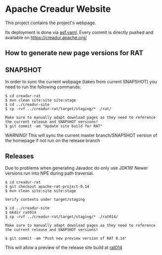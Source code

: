 # Apache Creadur Website

This project contains the project's webpage.

Its deployment is done via [asf.yaml](./.asf.yaml). Every commit is directly pushed and available on https://creadur.apache.org/

## How to generate new page versions for RAT

## SNAPSHOT

In order to sync the current webpage (taken from current SNAPSHOT) you need to run the following commands:

```
$ cd creadur-rat
$ mvn clean site:site site:stage
$ cd ../creadur-site
$ cp -rvf ../creadur-rat/target/staging/* ./rat/

Make sure to manually adapt download pages as they need to reference the current release and SNAPSHOT versions!
$ git commit -am "Update site build for RAT"
```

*WARNING!* This will sync the current master branch/SNAPSHOT version of the homepage if not run on the release branch

## Releases

Due to problems when generating Javadoc do only use JDK16! Newer versions run into NPE during path traversal.

```
$ cd creadur-rat
$ git checkout apache-rat-project-0.14
$ mvn clean site:site site:stage

Verify contents under target/staging

$ cd ../creadur-site
$ mkdir rat014
$ cp -rvf ../creadur-rat/target/staging/* ./rat014/

Make sure to manually adapt download pages as they need to reference the current release and SNAPSHOT versions!

$ git commit -am "Push new preview version of RAT 0.14"
```

This will allow a preview of the release site build at [rat014](./rat014)
